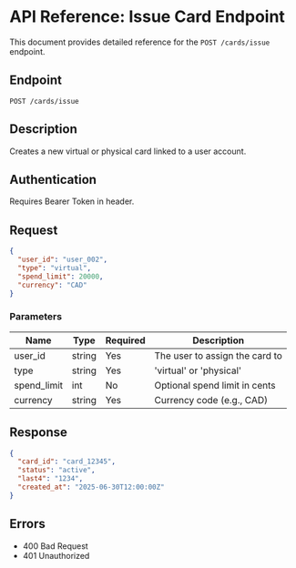 # API Reference: Issue Card Endpoint

This document provides detailed reference for the `POST /cards/issue` endpoint.

## Endpoint

```
POST /cards/issue
```

## Description

Creates a new virtual or physical card linked to a user account.

## Authentication

Requires Bearer Token in header.

## Request

```json
{
  "user_id": "user_002",
  "type": "virtual",
  "spend_limit": 20000,
  "currency": "CAD"
}
```

### Parameters

| Name        | Type   | Required | Description                        |
|-------------|--------|----------|------------------------------------|
| user_id     | string | Yes      | The user to assign the card to     |
| type        | string | Yes      | 'virtual' or 'physical'            |
| spend_limit | int    | No       | Optional spend limit in cents      |
| currency    | string | Yes      | Currency code (e.g., CAD)          |

## Response

```json
{
  "card_id": "card_12345",
  "status": "active",
  "last4": "1234",
  "created_at": "2025-06-30T12:00:00Z"
}
```

## Errors

- 400 Bad Request
- 401 Unauthorized
